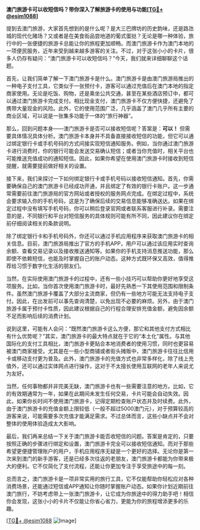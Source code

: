 **澳门旅游卡可以收短信吗？带你深入了解旅游卡的使用与功能[[TG💪+ @esim1088](https://t.me/s/esim1088)]**

提到去澳门旅游，大家首先想到的是什么呢？是大三巴牌坊的历史韵味，还是路氹城的现代化赌场？又或者是在美食街品尝地道的葡式蛋挞？无论是哪一种体验，旅行中的一张便捷的旅游卡总能让你的旅程更加顺畅。而澳门旅游卡作为澳门本地的一项便民服务，近年来受到越来越多游客的关注。不过，对于这张小小的卡片，很多人仍存有疑问：“澳门旅游卡可以收短信吗？”今天，我们就来详细聊聊这个话题。

首先，让我们简单了解一下澳门旅游卡是什么。澳门旅游卡是由澳门旅游局推出的一种电子支付工具，它类似于一张预付卡，游客可以通过充值后在澳门本地的指定商家使用。无论是吃饭、购物，还是乘坐公共交通，甚至在某些酒店预订中，都可以通过澳门旅游卡完成支付。相比现金支付，澳门旅游卡不仅方便快捷，还避免了携带大量现金的风险。此外，它的使用范围广泛，几乎涵盖了澳门几乎所有主要的商业区域，可以说是一张集多功能于一体的“旅行神器”。

那么，回到问题本身——澳门旅游卡是否可以接收短信呢？答案是：**可以！** 但需要具体情况具体分析。澳门旅游卡本身并不具备直接接收短信的功能，但它可以通过绑定银行卡或手机号码的方式间接实现短信通知服务。例如，当你通过澳门旅游卡进行消费时，你的银行可能会发送交易确认短信；或者当你充值时，相关平台也可能推送充值成功的通知短信。因此，如果你希望在使用澳门旅游卡时接收到短信提醒，就需要提前做好相关的设置。

接下来，我们来探讨一下如何绑定银行卡或手机号码以接收短信通知。首先，你需要确保自己的澳门旅游卡已经成功开通，并且绑定了有效的银行卡账户。这一步通常需要前往澳门旅游局的官方网站或者授权的服务网点完成。在绑定过程中，系统会要求输入你的手机号码，这是为了确保后续的交易信息能够准确送达。如果在绑定过程中没有填写手机号码，你可以稍后登录官网或者联系客服进行补录。需要注意的是，不同银行和平台对短信服务的具体规则可能有所不同，因此建议你在绑定前仔细阅读相关的条款说明。

除了绑定银行卡和手机号码外，你还可以通过手机应用程序来获取澳门旅游卡的相关信息。目前，澳门旅游局推出了官方的手机APP，用户可以通过该应用实时查询余额、查看交易记录以及接收推送通知等。如果你的手机支持消息推送功能，那么即使不依赖短信，也能及时掌握自己的账户动态。这种方式既环保又高效，值得推荐给习惯于数字化生活的朋友们。

当然，在实际使用澳门旅游卡的过程中，还有一些小技巧可以帮助你更好地享受这项服务。比如，当你首次使用澳门旅游卡时，最好先熟悉一下其使用范围和限制条件。虽然澳门旅游卡覆盖了大部分主流商家，但仍有一些地方可能无法支持电子支付。因此，在出发前可以事先查询清楚，以免出现不必要的麻烦。另外，由于澳门旅游卡属于预付卡性质，因此建议根据自己的行程合理安排充值金额，避免因余额不足而影响后续的消费计划。

说到这里，可能有人会问：“既然澳门旅游卡这么方便，那它和其他支付方式相比有什么优势呢？”其实，澳门旅游卡的最大特点就在于它的“本土化”属性。与其他国际化的支付工具相比，澳门旅游卡更贴合本地消费者的使用习惯，同时也更容易被澳门商家接受。尤其是在一些小型商铺或者街头摊贩中，澳门旅游卡往往比信用卡或移动支付更为普及。此外，澳门旅游卡的充值方式也非常多样化，除了线上充值外，还可以通过实体网点进行操作，这对于不太擅长使用互联网的老年人来说尤为友好。

当然，任何事物都并非完美无缺，澳门旅游卡也有一些需要注意的地方。比如，它的有效期通常为一年，如果在此期间未发生任何交易，卡片可能会自动失效。因此，如果你长时间不使用澳门旅游卡，记得定期检查账户状态并及时续费。此外，由于澳门旅游卡的充值金额上限较低（一般不超过5000澳门元），对于预算较高的游客来说，可能需要多次充值才能满足需求。不过总体而言，这些小缺点并不会对整体的使用体验造成太大影响。

最后，我们再来总结一下关于澳门旅游卡能否收短信的问题。答案是肯定的，只要按照正确的步骤进行绑定和设置，澳门旅游卡完全可以接收短信通知。而对于那些希望更便捷管理账户的用户，手机应用程序无疑是一个更好的选择。无论你是第一次来到澳门的新手游客，还是已经多次往返的老朋友，澳门旅游卡都能为你带来极大的便利。它不仅简化了支付流程，还能让你更加专注于享受旅途中的每一刻。

总而言之，澳门旅游卡是一项非常实用的旅行工具，它不仅能帮助你轻松应对各种消费场景，还能通过短信或APP通知让你随时掌握账户动态。如果你计划近期前往澳门旅行，不妨考虑带上一张澳门旅游卡，让它成为你旅途中的得力助手吧！相信你会发现，这张小小的卡片不仅能让你省心省力，更能为你的旅程增添更多的乐趣。

[[TG💪+ @esim1088](https://t.me/s/esim1088) ![Image](https://i.postimg.cc/4NQfJmqS/Snipaste-2025-05-13-00-14-12.png)]